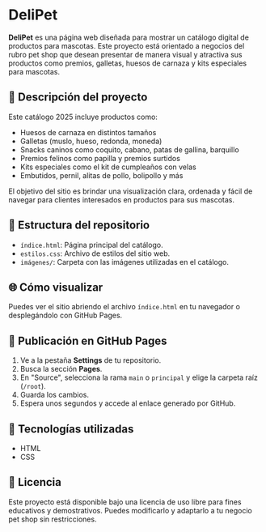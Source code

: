# DeliPet

**DeliPet** es una página web diseñada para mostrar un catálogo digital de productos para mascotas. Este proyecto está orientado a negocios del rubro pet shop que desean presentar de manera visual y atractiva sus productos como premios, galletas, huesos de carnaza y kits especiales para mascotas.

## 🐾 Descripción del proyecto

Este catálogo 2025 incluye productos como:

- Huesos de carnaza en distintos tamaños
- Galletas (muslo, hueso, redonda, moneda)
- Snacks caninos como coquito, cabano, patas de gallina, barquillo
- Premios felinos como papilla y premios surtidos
- Kits especiales como el kit de cumpleaños con velas
- Embutidos, pernil, alitas de pollo, bolipollo y más

El objetivo del sitio es brindar una visualización clara, ordenada y fácil de navegar para clientes interesados en productos para sus mascotas.

## 📁 Estructura del repositorio

- `índice.html`: Página principal del catálogo.
- `estilos.css`: Archivo de estilos del sitio web.
- `imágenes/`: Carpeta con las imágenes utilizadas en el catálogo.

## 🌐 Cómo visualizar

Puedes ver el sitio abriendo el archivo `índice.html` en tu navegador o desplegándolo con GitHub Pages.

## 🚀 Publicación en GitHub Pages

1. Ve a la pestaña **Settings** de tu repositorio.
2. Busca la sección **Pages**.
3. En "Source", selecciona la rama `main` o `principal` y elige la carpeta raíz (`/root`).
4. Guarda los cambios.
5. Espera unos segundos y accede al enlace generado por GitHub.

## 📌 Tecnologías utilizadas

- HTML
- CSS

## 📄 Licencia

Este proyecto está disponible bajo una licencia de uso libre para fines educativos y demostrativos. Puedes modificarlo y adaptarlo a tu negocio pet shop sin restricciones.
